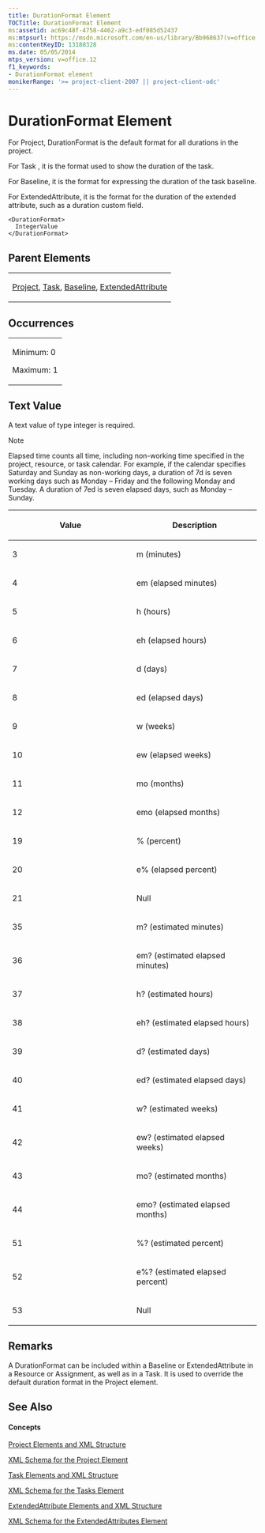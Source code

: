 ```yaml
---
title: DurationFormat Element
TOCTitle: DurationFormat Element
ms:assetid: ac69c48f-4758-4462-a9c3-edf085d52437
ms:mtpsurl: https://msdn.microsoft.com/en-us/library/Bb968637(v=office.12)
ms:contentKeyID: 13188328
ms.date: 05/05/2014
mtps_version: v=office.12
f1_keywords:
- DurationFormat element
monikerRange: '>= project-client-2007 || project-client-odc'
---
```


# DurationFormat Element




For Project, DurationFormat is the default format for all durations in the project.

For Task , it is the format used to show the duration of the task.

For Baseline, it is the format for expressing the duration of the task baseline.

For ExtendedAttribute, it is the format for the duration of the extended attribute, such as a duration custom field.

    <DurationFormat>
      IntegerValue
    </DurationFormat>

## Parent Elements

<table>
<colgroup>
<col style="width: 100%" />
</colgroup>
<tbody>
<tr class="odd">
<td><p><a href="bb968701(v=office.12).md">Project</a>, <a href="bb968487(v=office.12).md">Task</a>, <a href="bb968599(v=office.12).md">Baseline</a>, <a href="bb968669(v=office.12).md">ExtendedAttribute</a></p></td>
</tr>
</tbody>
</table>

## Occurrences

<table>
<colgroup>
<col style="width: 100%" />
</colgroup>
<tbody>
<tr class="odd">
<td><p>Minimum: 0</p>
<p>Maximum: 1</p></td>
</tr>
</tbody>
</table>

## Text Value

A text value of type integer is required.


> [!NOTE]
> Elapsed time counts all time, including non-working time specified in the project, resource, or task calendar. For example, if the calendar specifies Saturday and Sunday as non-working days, a duration of 7d is seven working days such as Monday – Friday and the following Monday and Tuesday. A duration of 7ed is seven elapsed days, such as Monday – Sunday.


<table>
<colgroup>
<col style="width: 50%" />
<col style="width: 50%" />
</colgroup>
<thead>
<tr class="header">
<th><p>Value</p></th>
<th><p>Description</p></th>
</tr>
</thead>
<tbody>
<tr class="odd">
<td><p>3</p></td>
<td><p>m (minutes)</p></td>
</tr>
<tr class="even">
<td><p>4</p></td>
<td><p>em (elapsed minutes)</p></td>
</tr>
<tr class="odd">
<td><p>5</p></td>
<td><p>h (hours)</p></td>
</tr>
<tr class="even">
<td><p>6</p></td>
<td><p>eh (elapsed hours)</p></td>
</tr>
<tr class="odd">
<td><p>7</p></td>
<td><p>d (days)</p></td>
</tr>
<tr class="even">
<td><p>8</p></td>
<td><p>ed (elapsed days)</p></td>
</tr>
<tr class="odd">
<td><p>9</p></td>
<td><p>w (weeks)</p></td>
</tr>
<tr class="even">
<td><p>10</p></td>
<td><p>ew (elapsed weeks)</p></td>
</tr>
<tr class="odd">
<td><p>11</p></td>
<td><p>mo (months)</p></td>
</tr>
<tr class="even">
<td><p>12</p></td>
<td><p>emo (elapsed months)</p></td>
</tr>
<tr class="odd">
<td><p>19</p></td>
<td><p>% (percent)</p></td>
</tr>
<tr class="even">
<td><p>20</p></td>
<td><p>e% (elapsed percent)</p></td>
</tr>
<tr class="odd">
<td><p>21</p></td>
<td><p>Null</p></td>
</tr>
<tr class="even">
<td><p>35</p></td>
<td><p>m? (estimated minutes)</p></td>
</tr>
<tr class="odd">
<td><p>36</p></td>
<td><p>em? (estimated elapsed minutes)</p></td>
</tr>
<tr class="even">
<td><p>37</p></td>
<td><p>h? (estimated hours)</p></td>
</tr>
<tr class="odd">
<td><p>38</p></td>
<td><p>eh? (estimated elapsed hours)</p></td>
</tr>
<tr class="even">
<td><p>39</p></td>
<td><p>d? (estimated days)</p></td>
</tr>
<tr class="odd">
<td><p>40</p></td>
<td><p>ed? (estimated elapsed days)</p></td>
</tr>
<tr class="even">
<td><p>41</p></td>
<td><p>w? (estimated weeks)</p></td>
</tr>
<tr class="odd">
<td><p>42</p></td>
<td><p>ew? (estimated elapsed weeks)</p></td>
</tr>
<tr class="even">
<td><p>43</p></td>
<td><p>mo? (estimated months)</p></td>
</tr>
<tr class="odd">
<td><p>44</p></td>
<td><p>emo? (estimated elapsed months)</p></td>
</tr>
<tr class="even">
<td><p>51</p></td>
<td><p>%? (estimated percent)</p></td>
</tr>
<tr class="odd">
<td><p>52</p></td>
<td><p>e%? (estimated elapsed percent)</p></td>
</tr>
<tr class="even">
<td><p>53</p></td>
<td><p>Null</p></td>
</tr>
</tbody>
</table>

## Remarks

A DurationFormat can be included within a Baseline or ExtendedAttribute in a Resource or Assignment, as well as in a Task. It is used to override the default duration format in the Project element.

## See Also

#### Concepts

[Project Elements and XML Structure](project-elements-and-xml-structure.md)

[XML Schema for the Project Element](xml-schema-for-the-project-element.md)

[Task Elements and XML Structure](task-elements-and-xml-structure.md)

[XML Schema for the Tasks Element](xml-schema-for-the-tasks-element.md)

[ExtendedAttribute Elements and XML Structure](extendedattribute-elements-and-xml-structure.md)

[XML Schema for the ExtendedAttributes Element](xml-schema-for-the-extendedattributes-element.md)

